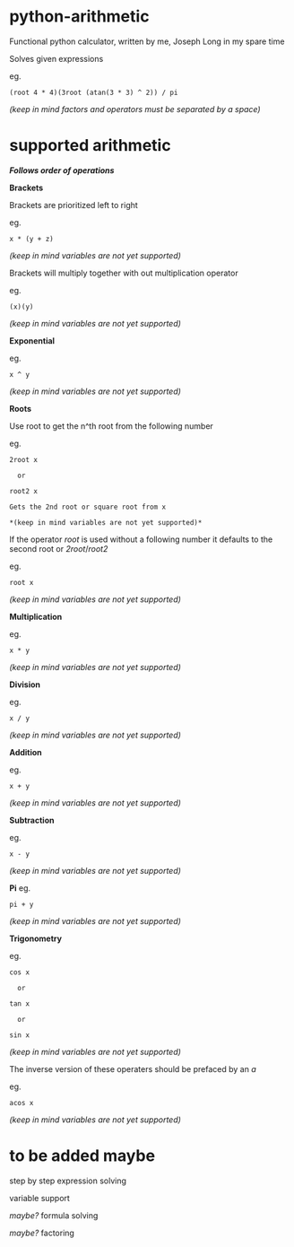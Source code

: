 # python-arithmetic
Functional python calculator, written by me, Joseph Long in my spare time

Solves given expressions

  eg.
  
    (root 4 * 4)(3root (atan(3 * 3) ^ 2)) / pi
    
  *(keep in mind factors and operators must be separated by a space)*
  
# supported arithmetic

***Follows order of operations***

**Brackets**

Brackets are prioritized left to right

  eg.
  
    x * (y + z)
    
  *(keep in mind variables are not yet supported)*
  
Brackets will multiply together with out multiplication operator 

  eg.
  
    (x)(y)
    
  *(keep in mind variables are not yet supported)*
  
**Exponential**

  eg.
  
    x ^ y
    
  *(keep in mind variables are not yet supported)*
  
**Roots**

Use root to get the n^th root from the following number

  eg.
  
    2root x
    
      or
      
    root2 x
    
    Gets the 2nd root or square root from x
    
    *(keep in mind variables are not yet supported)*
    
If the operator *root* is used without a following number it defaults to the second root or *2root*/*root2*

  eg.
  
    root x
    
  *(keep in mind variables are not yet supported)*
  
**Multiplication**

  eg.
  
    x * y
    
  *(keep in mind variables are not yet supported)*
  
**Division**

  eg.
  
    x / y
    
  *(keep in mind variables are not yet supported)*
  
**Addition**

  eg.
  
    x + y
    
  *(keep in mind variables are not yet supported)*
  
**Subtraction**

  eg.
  
    x - y
    
  *(keep in mind variables are not yet supported)*
  
**Pi**
  eg.
  
    pi + y
    
  *(keep in mind variables are not yet supported)*
  
**Trigonometry**

  eg.
  
    cos x
    
      or
      
    tan x
    
      or
      
    sin x
    
  *(keep in mind variables are not yet supported)*
  
The inverse version of these operaters should be prefaced by an *a*

  eg.
  
    acos x
    
  *(keep in mind variables are not yet supported)*
  
# to be added maybe

step by step expression solving

variable support

*maybe?* formula solving

*maybe?* factoring
